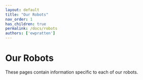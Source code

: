```yaml
---
layout: default
title: "Our Robots"
nav_order: 1
has_children: true
permalink: /docs/robots
authors: ['ewpratten']
---
```


# Our Robots
These pages contain information specific to each of our robots.